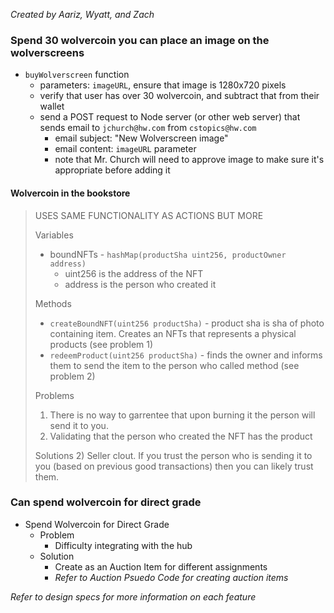 *Created by Aariz, Wyatt, and Zach*

### Spend 30 wolvercoin you can place an image on the wolverscreens
- `buyWolverscreen` function
    - parameters: `imageURL`, ensure that image is 1280x720 pixels
    - verify that user has over 30 wolvercoin, and subtract that from their wallet
    - send a POST request to Node server (or other web server) that sends email to `jchurch@hw.com` from `cstopics@hw.com`
        - email subject: "New Wolverscreen image"
        - email content: `imageURL` parameter
        - note that Mr. Church will need to approve image to make sure it's appropriate before adding it

#### Wolvercoin in the bookstore
> USES SAME FUNCTIONALITY AS ACTIONS BUT MORE
>
> Variables
> - boundNFTs - `hashMap(productSha uint256, productOwner address)`
>   - uint256 is the address of the NFT
>   - address is the person who created it
>
> Methods
> - `createBoundNFT(uint256 productSha)` - product sha is sha of photo containing item. Creates an NFTs that represents a physical products (see problem 1)
> - `redeemProduct(uint256 productSha)` - finds the owner and informs them to send the item to the person who called method (see problem 2)
> 
> Problems
> 1) There is no way to garrentee that upon burning it the person will send it to you.
> 2) Validating that the person who created the NFT has the product
> 
> Solutions
> 2) Seller clout. If you trust the person who is sending it to you (based on previous good transactions) then you can likely trust them.

### Can spend wolvercoin for direct grade
- Spend Wolvercoin for Direct Grade
    - Problem
        - Difficulty integrating with the hub
    - Solution
        - Create as an Auction Item for different assignments
        - *Refer to Auction Psuedo Code for creating auction items*


*Refer to design specs for more information on each feature*
